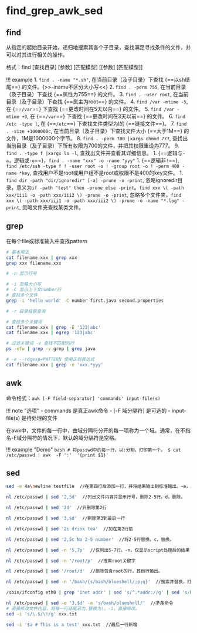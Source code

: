 # find_grep_awk_sed

## find

从指定的起始目录开始，递归地搜索其各个子目录，查找满足寻找条件的文件，并可以对其进行相关的操作。

格式：find [查找目录] [参数] [匹配模型] [[参数] [匹配模型]]

!!! example
    1. `find . -name "*.sh"`, 在当前目录（及子目录）下查找 {==以sh结尾==} 的文件。{>>-iname不区分大小写<<}
    2. `find . -perm 755`, 在当前目录（及子目录）下查找 {==属性为755==} 的文件。
    3. `find . -user root`, 在当前目录（及子目录）下查找 {==属主为root==} 的文件。
    4. `find /var -mtime -5`, 在 {==`/var`==} 下查找 {==更改时间在5天以内==} 的文件。
    5. `find /var -mtime +3`, 在 {==`/var`==} 下查找 {==更改时间在3天以前==} 的文件。
    6. `find /etc -type l`, 在 {==`/etc`==} 下查找文件类型为l的 {==链接文件==}。
    7. `find . -size +1000000c`, 在当前目录（及子目录）下查找文件大小 {==大于1M==} 的文件，1M是1000000个字节。
    8. `find . -perm 700 |xargs chmod 777`, 查找出当前目录（及子目录）下所有权限为700的文件，并把其权限重设为777。
    9. `find . -type f |xargs ls -l`, 查找出文件并查看其详细信息。
    1. {==逻辑与`-a`，逻辑或`-o`==}，`find . -name "xxx" -o -name "yyy"`
    1. {==逻辑非`!`==}, `find /etc/ssh -type f ! -user root -o ! -group root -o ! -perm 400 -name *key`, 查找用户不是root或用户组不是root或权限不是400的key文件。
    1. `find dir -path "dir/ignoredir" [-a] -prune -o -print`, 忽略ignoredir目录，意义为`if -path "test" then -prune else -print`。`find xxx \( -path xxx/iii1 -o -path xxx/iii2 \) -prune -o -print`, 忽略多个文件夹。`find xxx \( -path xxx/iii1 -o -path xxx/iii2 \) -prune -o -name "*.log" -print`, 忽略文件夹查找某类文件。


## grep

在每个file或标准输入中查找pattern

```bash
# 基本用法
cat filename.xxx | grep xxx
grep xxx filename.xxx

# -n 显示行号

# -i 忽略大小写
# -C 显示上下文number行
# 查找多个文件
grep -i 'hello world' -C number first.java second.properties

# -r 目录级联查询

# 查找多个关键词
cat filename.xxx | grep -E '123|abc'
cat filename.xxx | egrep '123|abc'

# 过滤关键词 -v 查找不匹配的行
ps -efw | grep -v grep | grep java

# -e --regexp=PATTERN 使用正则表达式
cat filename.xxx | grep -e 'xxx.*yyy'
```


## awk

命令格式：`awk [-F field-separator] 'commands' input-file(s)`

!!! note "选项"
    - commands 是真正awk命令
    - [-F 域分隔符] 是可选的
    - input-file(s) 是待处理的文件

在awk中，文件的每一行中，由域分隔符分开的每一项称为一个域。通常，在不指名-F域分隔符的情况下，默认的域分隔符是空格。

!!! example "Demo"
    ```bash
    # 将passwd中的每一行，以:分割，打印第一个。
    $ cat /etc/passwd | awk  -F ':'  '{print $1}'
    ```

## sed

```bash
sed -e 4a\newline testfile  //在第四行后添加一行，并将结果输出到标准输出。-e，以指定脚本处理文本文件；a，新增。

nl /etc/passwd | sed '2,5d'  //列出文件内容并显示行号，删除2-5行。d，删除。

nl /etc/passwd | sed '2d'  //只删除第2行

nl /etc/passwd | sed '3,$d'  //删除第3到最后一行

nl /etc/passwd | sed '2i drink tea'  //加在第2行前

nl /etc/passwd | sed '2,5c No 2-5 number'  //将2-5行替换。c，替换。

nl /etc/passwd | sed -n '5,7p'  //仅列出5-7行。-n，仅显示script处理后的结果；p，打印输出。

nl /etc/passwd | sed -n '/root/p'  //搜索root关键字

nl /etc/passwd | sed '/root/d'  //删除包含root的行，其他行输出。

nl /etc/passwd | sed -n '/bash/{s/bash/blueshell/;p;q}'  //搜索并替换，打印输出，退出。s，替换。一组命令用花括号包含，分号分隔。

/sbin/ifconfig eth0 | grep 'inet addr' | sed 's/^.*addr://g' | sed 's/Bcast.*$//g'  //将IP前后删除。s搭配正则表达式，如1,20s/old/new/g。

nl /etc/passwd | sed -e '3,$d' -e 's/bash/blueshell/'  //多条命令
# 直接修改文件内容，将每一行结尾若为.替换为!。-i，直接修改。
sed -i 's/\.$/\!/g' xxx.txt

sed -i '$a # This is a test' xxx.txt  //最后一行新增
```
